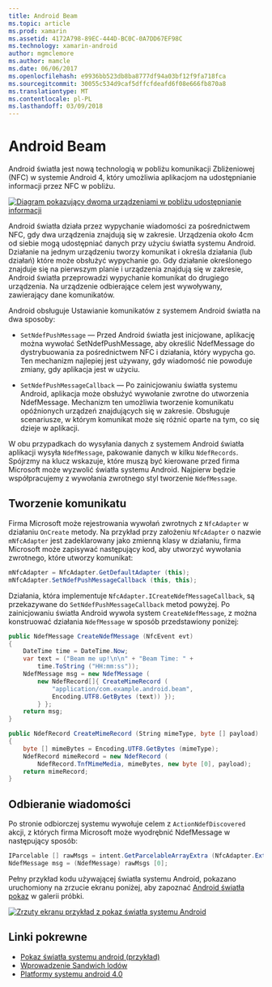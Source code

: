 ```yaml
---
title: Android Beam
ms.topic: article
ms.prod: xamarin
ms.assetid: 4172A798-89EC-444D-BC0C-0A7DD67EF98C
ms.technology: xamarin-android
author: mgmclemore
ms.author: mamcle
ms.date: 06/06/2017
ms.openlocfilehash: e9936bb523db8ba8777df94a03bf12f9fa718fca
ms.sourcegitcommit: 30055c534d9caf5dffcfdeafd6f08e666fb870a8
ms.translationtype: MT
ms.contentlocale: pl-PL
ms.lasthandoff: 03/09/2018
---
```

# <a name="android-beam"></a>Android Beam

Android światła jest nową technologią w pobliżu komunikacji Zbliżeniowej (NFC) w systemie Android 4, który umożliwia aplikacjom na udostępnianie informacji przez NFC w pobliżu.

[![Diagram pokazujący dwoma urządzeniami w pobliżu udostępnianie informacji](android-beam-images/androidbeam.png)](android-beam-images/androidbeam.png#lightbox)

Android światła działa przez wypychanie wiadomości za pośrednictwem NFC, gdy dwa urządzenia znajdują się w zakresie. Urządzenia około 4cm od siebie mogą udostępniać danych przy użyciu światła systemu Android. Działanie na jednym urządzeniu tworzy komunikat i określa działania (lub działań) które może obsłużyć wypychanie go. Gdy działanie określonego znajduje się na pierwszym planie i urządzenia znajdują się w zakresie, Android światła przeprowadzi wypychanie komunikat do drugiego urządzenia. Na urządzenie odbierające celem jest wywoływany, zawierający dane komunikatów.

Android obsługuje Ustawianie komunikatów z systemem Android światła na dwa sposoby:

-   `SetNdefPushMessage` — Przed Android światła jest inicjowane, aplikację można wywołać SetNdefPushMessage, aby określić NdefMessage do dystrybuowania za pośrednictwem NFC i działania, który wypycha go. Ten mechanizm najlepiej jest używany, gdy wiadomość nie powoduje zmiany, gdy aplikacja jest w użyciu.

-   `SetNdefPushMessageCallback` — Po zainicjowaniu światła systemu Android, aplikacja może obsłużyć wywołanie zwrotne do utworzenia NdefMessage. Mechanizm ten umożliwia tworzenie komunikatu opóźnionych urządzeń znajdujących się w zakresie. Obsługuje scenariusze, w którym komunikat może się różnić oparte na tym, co się dzieje w aplikacji.


W obu przypadkach do wysyłania danych z systemem Android światła aplikacji wysyła `NdefMessage`, pakowanie danych w kilku `NdefRecords`. Spójrzmy na klucz wskazuje, które muszą być kierowane przed firma Microsoft może wyzwolić światła systemu Android. Najpierw będzie współpracujemy z wywołania zwrotnego styl tworzenie `NdefMessage`.


## <a name="creating-a-message"></a>Tworzenie komunikatu

Firma Microsoft może rejestrowania wywołań zwrotnych z `NfcAdapter` w działaniu `OnCreate` metody. Na przykład przy założeniu `NfcAdapter` o nazwie `mNfcAdapter` jest zadeklarowany jako zmienną klasy w działaniu, firma Microsoft może zapisywać następujący kod, aby utworzyć wywołania zwrotnego, które utworzy komunikat:

```csharp
mNfcAdapter = NfcAdapter.GetDefaultAdapter (this);
mNfcAdapter.SetNdefPushMessageCallback (this, this);
```

Działania, która implementuje `NfcAdapter.ICreateNdefMessageCallback`, są przekazywane do `SetNdefPushMessageCallback` metod powyżej. Po zainicjowaniu światła Android wywoła system `CreateNdefMessage`, z można konstruować działania `NdefMessage` w sposób przedstawiony poniżej:

```csharp
public NdefMessage CreateNdefMessage (NfcEvent evt)
{
    DateTime time = DateTime.Now;
    var text = ("Beam me up!\n\n" + "Beam Time: " +
        time.ToString ("HH:mm:ss"));
    NdefMessage msg = new NdefMessage (
        new NdefRecord[]{ CreateMimeRecord (
            "application/com.example.android.beam",
            Encoding.UTF8.GetBytes (text)) });
        } };
    return msg;
}

public NdefRecord CreateMimeRecord (String mimeType, byte [] payload)
{
    byte [] mimeBytes = Encoding.UTF8.GetBytes (mimeType);
    NdefRecord mimeRecord = new NdefRecord (
        NdefRecord.TnfMimeMedia, mimeBytes, new byte [0], payload);
    return mimeRecord;
}
```


## <a name="receiving-a-message"></a>Odbieranie wiadomości

Po stronie odbiorczej systemu wywołuje celem z `ActionNdefDiscovered` akcji, z których firma Microsoft może wyodrębnić NdefMessage w następujący sposób:

```csharp
IParcelable [] rawMsgs = intent.GetParcelableArrayExtra (NfcAdapter.ExtraNdefMessages);
NdefMessage msg = (NdefMessage) rawMsgs [0];
```

Pełny przykład kodu używającej światła systemu Android, pokazano uruchomiony na zrzucie ekranu poniżej, aby zapoznać [Android światła pokaz](https://developer.xamarin.com/samples/monodroid/AndroidBeamDemo/) w galerii próbki.

[![Zrzuty ekranu przykład z pokaz światła systemu Android](android-beam-images/24.png)](android-beam-images/24.png#lightbox)



## <a name="related-links"></a>Linki pokrewne

- [Pokaz światła systemu android (przykład)](https://developer.xamarin.com/samples/monodroid/AndroidBeamDemo/)
- [Wprowadzenie Sandwich lodów](http://www.android.com/about/ice-cream-sandwich/)
- [Platformy systemu android 4.0](http://developer.android.com/sdk/android-4.0.html)
